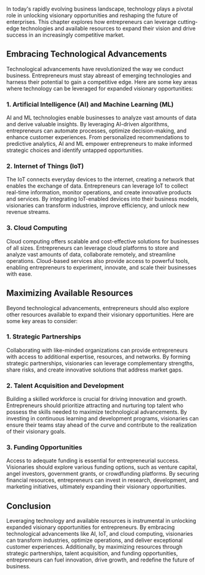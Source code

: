
In today's rapidly evolving business landscape, technology plays a pivotal role in unlocking visionary opportunities and reshaping the future of enterprises. This chapter explores how entrepreneurs can leverage cutting-edge technologies and available resources to expand their vision and drive success in an increasingly competitive market.

Embracing Technological Advancements
------------------------------------

Technological advancements have revolutionized the way we conduct business. Entrepreneurs must stay abreast of emerging technologies and harness their potential to gain a competitive edge. Here are some key areas where technology can be leveraged for expanded visionary opportunities:

### 1. Artificial Intelligence (AI) and Machine Learning (ML)

AI and ML technologies enable businesses to analyze vast amounts of data and derive valuable insights. By leveraging AI-driven algorithms, entrepreneurs can automate processes, optimize decision-making, and enhance customer experiences. From personalized recommendations to predictive analytics, AI and ML empower entrepreneurs to make informed strategic choices and identify untapped opportunities.

### 2. Internet of Things (IoT)

The IoT connects everyday devices to the internet, creating a network that enables the exchange of data. Entrepreneurs can leverage IoT to collect real-time information, monitor operations, and create innovative products and services. By integrating IoT-enabled devices into their business models, visionaries can transform industries, improve efficiency, and unlock new revenue streams.

### 3. Cloud Computing

Cloud computing offers scalable and cost-effective solutions for businesses of all sizes. Entrepreneurs can leverage cloud platforms to store and analyze vast amounts of data, collaborate remotely, and streamline operations. Cloud-based services also provide access to powerful tools, enabling entrepreneurs to experiment, innovate, and scale their businesses with ease.

Maximizing Available Resources
------------------------------

Beyond technological advancements, entrepreneurs should also explore other resources available to expand their visionary opportunities. Here are some key areas to consider:

### 1. Strategic Partnerships

Collaborating with like-minded organizations can provide entrepreneurs with access to additional expertise, resources, and networks. By forming strategic partnerships, visionaries can leverage complementary strengths, share risks, and create innovative solutions that address market gaps.

### 2. Talent Acquisition and Development

Building a skilled workforce is crucial for driving innovation and growth. Entrepreneurs should prioritize attracting and nurturing top talent who possess the skills needed to maximize technological advancements. By investing in continuous learning and development programs, visionaries can ensure their teams stay ahead of the curve and contribute to the realization of their visionary goals.

### 3. Funding Opportunities

Access to adequate funding is essential for entrepreneurial success. Visionaries should explore various funding options, such as venture capital, angel investors, government grants, or crowdfunding platforms. By securing financial resources, entrepreneurs can invest in research, development, and marketing initiatives, ultimately expanding their visionary opportunities.

Conclusion
----------

Leveraging technology and available resources is instrumental in unlocking expanded visionary opportunities for entrepreneurs. By embracing technological advancements like AI, IoT, and cloud computing, visionaries can transform industries, optimize operations, and deliver exceptional customer experiences. Additionally, by maximizing resources through strategic partnerships, talent acquisition, and funding opportunities, entrepreneurs can fuel innovation, drive growth, and redefine the future of business.
